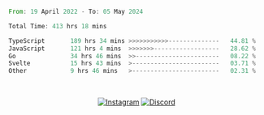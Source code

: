 <!--START_SECTION:waka-->

```rust
From: 19 April 2022 - To: 05 May 2024

Total Time: 413 hrs 18 mins

TypeScript       189 hrs 34 mins >>>>>>>>>>>--------------   44.81 %
JavaScript       121 hrs 4 mins  >>>>>>>------------------   28.62 %
Go               34 hrs 46 mins  >>-----------------------   08.22 %
Svelte           15 hrs 43 mins  >------------------------   03.71 %
Other            9 hrs 46 mins   >------------------------   02.31 %
```

<!--END_SECTION:waka-->


<!-- &nbsp;<div align="center">
  [![Spotify](https://supakorn-spotify.vercel.app/api/spotify?background_color=0d1117&border_color=ffffff)](https://open.spotify.com/user/314ljfgc3h2e3vrqtbm3tq35t5zq?si=f93b8de147494e3a)  
</div>
-->

&nbsp;<div align="center">
  [![Instagram](https://img.shields.io/badge/Instagram-E4405F?style=for-the-badge&logo=instagram&logoColor=white)](https://www.instagram.com/supakornigm/)
  [![Discord](https://img.shields.io/badge/Discord-7289DA?style=for-the-badge&logo=discord&logoColor=white)](https://discord.com/users/977487166609457172)
</div>


